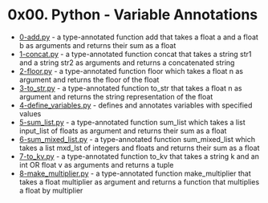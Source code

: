 # 0x00. Python - Variable Annotations
- [0-add.py](0-add.py) - a type-annotated function add that takes a float a and a float b as arguments and returns their sum as a float
- [1-concat.py](1-concat.py) - a type-annotated function concat that takes a string str1 and a string str2 as arguments and returns a concatenated string
- [2-floor.py](2-floor.py) - a type-annotated function floor which takes a float n as argument and returns the floor of the float
- [3-to_str.py](3-to_str.py) - a type-annotated function to_str that takes a float n as argument and returns the string representation of the float
- [4-define_variables.py](4-define_variables.py) - defines and annotates variables with specified values
- [5-sum_list.py](5-sum_list.py) - a type-annotated function sum_list which takes a list input_list of floats as argument and returns their sum as a float
- [6-sum_mixed_list.py](6-sum_mixed_list.py) - a type-annotated function sum_mixed_list which takes a list mxd_lst of integers and floats and returns their sum as a float
- [7-to_kv.py](7-to_kv.py) - a type-annotated function to_kv that takes a string k and an int OR float v as arguments and returns a tuple
- [8-make_multiplier.py](8-make_multiplier.py) -  a type-annotated function make_multiplier that takes a float multiplier as argument and returns a function that multiplies a float by multiplier